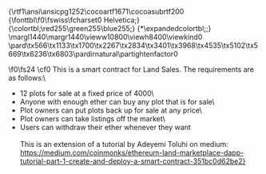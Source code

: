 {\rtf1\ansi\ansicpg1252\cocoartf1671\cocoasubrtf200
{\fonttbl\f0\fswiss\fcharset0 Helvetica;}
{\colortbl;\red255\green255\blue255;}
{\*\expandedcolortbl;;}
\margl1440\margr1440\vieww10800\viewh8400\viewkind0
\pard\tx566\tx1133\tx1700\tx2267\tx2834\tx3401\tx3968\tx4535\tx5102\tx5669\tx6236\tx6803\pardirnatural\partightenfactor0

\f0\fs24 \cf0 This is a smart contract for Land Sales. The requirements are as follows:\
- 12 plots for sale at a fixed price of 4000\
- Anyone with enough ether can buy any plot that is for sale\
- Plot owners can put plots back up for sale at any price\
- Plot owners can take listings off the market\
- Users can withdraw their ether whenever they want\
\
This is an extension of a tutorial by Adeyemi Toluhi on medium:\
https://medium.com/coinmonks/ethereum-land-marketplace-dapp-tutorial-part-1-create-and-deploy-a-smart-contract-351bc0d62be2}